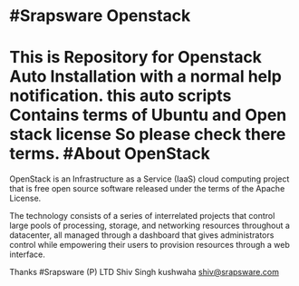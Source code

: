 #Srapsware Openstack
===================

This is Repository for Openstack Auto Installation with a normal help notification. this auto scripts 
Contains terms of Ubuntu and Open stack license
So please check there terms.
#About OpenStack
================
OpenStack is an Infrastructure as a Service (IaaS) cloud computing project that is free open source software released under the terms of the Apache License.

The technology consists of a series of interrelated projects that control large pools of processing, storage, and networking resources throughout a datacenter, all managed through a dashboard that gives administrators control while empowering their users to provision resources through a web interface.

Thanks
#Srapsware (P) LTD
Shiv Singh kushwaha
shiv@srapsware.com
